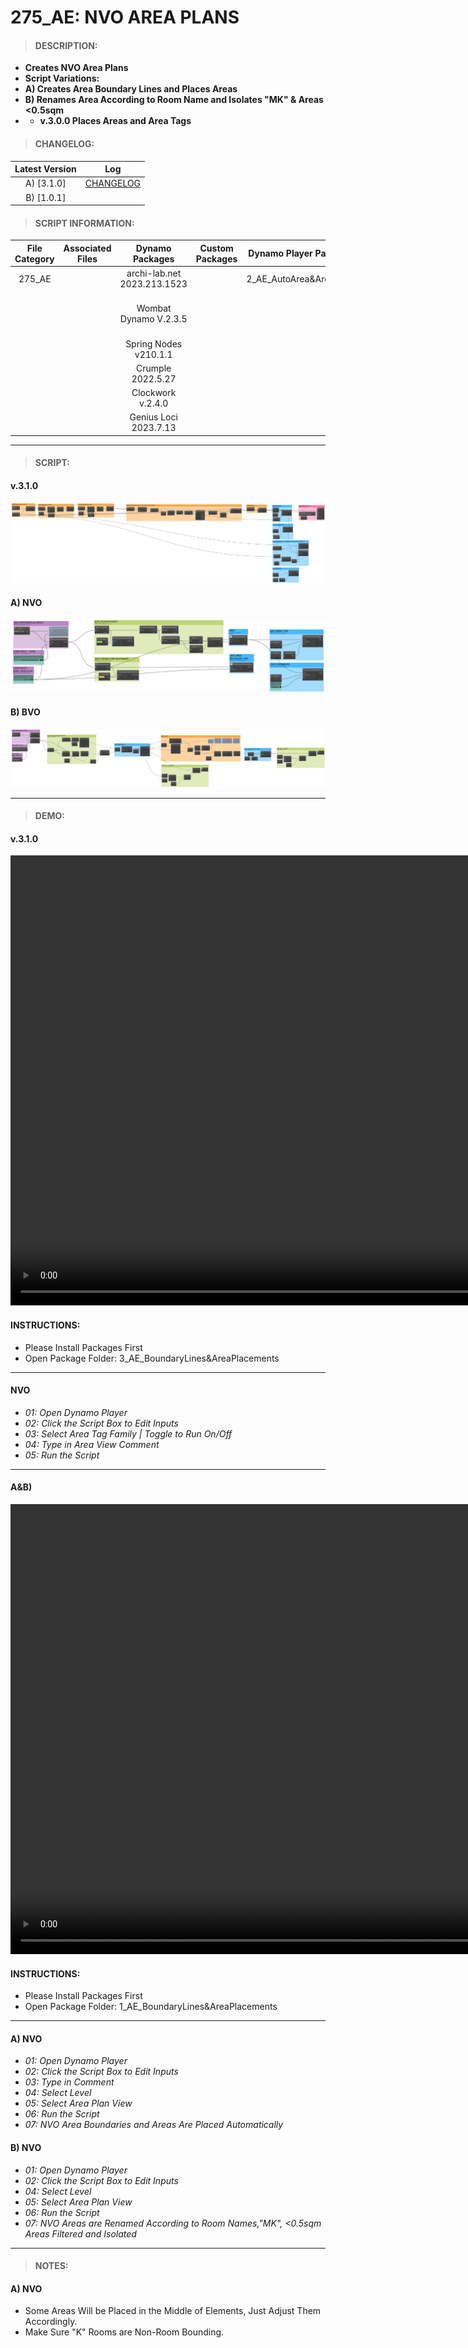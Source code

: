 # 275_AE: NVO AREA PLANS

> #### DESCRIPTION: 
- **Creates NVO Area Plans**
- **Script Variations:**
- **A) Creates Area Boundary Lines and Places Areas**
- **B) Renames Area According to Room Name and Isolates "MK" & Areas <0.5sqm**
- - **v.3.0.0 Places Areas and Area Tags**

> #### CHANGELOG:

| Latest Version | Log |
| :-------: | :----: | 
| A) [3.1.0] | [CHANGELOG](/_scripts/_project/275_VESTEDA/AREA/changelog/AE_NVO.md) |
| B) [1.0.1] | 

> #### SCRIPT INFORMATION: 

| File Category | Associated Files | Dynamo Packages | Custom Packages | Dynamo Player Package | Revit Version | Author | Modified By | File Name & Location | 
| :-------: | :----: | :---: | :---: | :---: | :---: | :---: | :---: | :--: |
| 275_AE |  | archi-lab.net 2023.213.1523 | | 2_AE_AutoArea&AreaTags | Revit 2023 | Cathrine Macabuhay | Abjeet Singh | 1_NVO_v.3.0.0 |
|           |  | Wombat Dynamo V.2.3.5 |                 |                    | | | | (https://bimcapcom.sharepoint.com/:f:/s/BCP-Main/EpTSYF56d-dLuhMSF4Tstw8BF8kQsWPjHz8lDHeCSb9mgA?e=ZgD5kT) |
| | | Spring Nodes v210.1.1 |
| | | Crumple 2022.5.27 |
| | | Clockwork v.2.4.0 |
| | | Genius Loci 2023.7.13 |


------------------------------------------------------------
> #### SCRIPT: 

#### v.3.1.0
<img src="./_scripts/_project/275_VESTEDA/AREA/images/NVO_v.3.1.0.png">

#### A) NVO
<img src="./_scripts/_project/275_VESTEDA/AREA/images/275_AE_A_NVO.png">

#### B) BVO
<img src="./_scripts/_project/275_VESTEDA/AREA/images/275_AE_B_NVO.png">

------------------------------------------------------------

> #### DEMO: 

#### v.3.1.0
<video width="1280" height="720" controls>
 <source src="./_scripts/_project/275_VESTEDA/AREA/demo/NVO_v3.1.0.mp4" type="video/mp4">
</video>

#### INSTRUCTIONS: 
- Please Install Packages First
- Open Package Folder: 3_AE_BoundaryLines&AreaPlacements
----------------------------------------------------------------
#### NVO
- *01: Open Dynamo Player*
- *02: Click the Script Box to Edit Inputs*
- *03: Select Area Tag Family | Toggle to Run On/Off*
- *04: Type in Area View Comment*
- *05: Run the Script*

----------------------------------------------------------------

#### A&B)
<video width="1280" height="720" controls>
 <source src="./_scripts/_project/275_VESTEDA/AREA/demo/275_AE_NVO.mp4" type="video/mp4">
</video>

#### INSTRUCTIONS: 
- Please Install Packages First
- Open Package Folder: 1_AE_BoundaryLines&AreaPlacements
----------------------------------------------------------------
#### A) NVO
- *01: Open Dynamo Player*
- *02: Click the Script Box to Edit Inputs*
- *03: Type in Comment*
- *04: Select Level*
- *05: Select Area Plan View*
- *06: Run the Script*
- *07: NVO Area Boundaries and Areas Are Placed Automatically*

#### B) NVO
- *01: Open Dynamo Player*
- *02: Click the Script Box to Edit Inputs*
- *04: Select Level*
- *05: Select Area Plan View*
- *06: Run the Script*
- *07: NVO Areas are Renamed According to Room Names,"MK", <0.5sqm Areas Filtered and Isolated*

------------------------------------------------------------
> #### NOTES: 
#### A) NVO
- Some Areas Will be Placed in the Middle of Elements, Just Adjust Them Accordingly.
- Make Sure "K" Rooms are Non-Room Bounding.